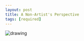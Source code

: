 ```yaml
---
layout: post
title: A Non-Artist's Perspective
tags: [required]
---
```


![drawing](https://i.groupme.com/1512x2016.jpeg.045804379c474547834c8bea102f004b.large)
